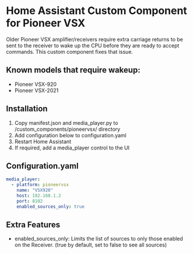 # Home Assistant Custom Component for Pioneer VSX
Older Pioneer VSX amplifier/receivers require extra carriage returns to be sent to the receiver to wake up the CPU before they are ready to accept commands. This custom component fixes that issue.  

## Known models that require wakeup:
* Pioneer VSX-920
* Pioneer VSX-2021


## Installation
1. Copy manifest.json and media_player.py to <config>/custom_components/pioneervsx/ directory
2. Add configuration below to configuration.yaml
3. Restart Home Assistant
4. If required, add a media_player control to the UI

## Configuration.yaml
```yaml
media_player:
  - platform: pioneervsx
    name: "VSX920"
    host: 192.168.1.2
    port: 8102
    enabled_sources_only: true
```

## Extra Features
* enabled_sources_only: 
  Limits the list of sources to only those enabled on the Receiver. (true by default, set to false to see all sources)
  
